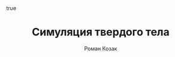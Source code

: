 ---
title: 2. Симуляция твердого тела
author: Роман Козак
type: docs
toc: true
math: true
params:
    published: false
---